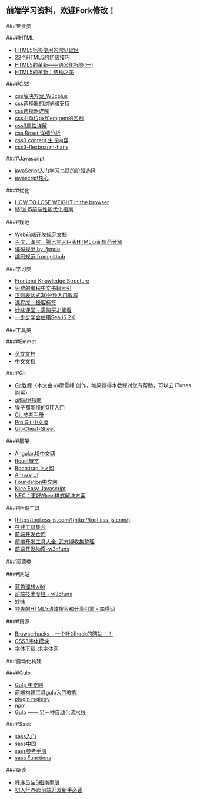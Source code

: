 前端学习资料，欢迎Fork修改！
--------------------------

###专业类

####HTML

- [HTML5标签使用的常见误区](http://ued.sina.com.cn/?p=726)
- [22个HTML5的初级技巧](http://stylechen.com/22-html5-tips.html) 
- [HTML5的革新——语义化标签(一)](http://www.html5jscss.com/html5-semantics-section.html)
- [HTML5的革新：结构之美](http://mrthink.net/html5-simple-structure/)

####CSS

- [css解决方案_W3cplus](http://www.w3cplus.com/solution/index/index.html)
- [css选择器的浏览器支持](http://labs.qianduan.net/css-selector/)
- [css选择器详解](http://www.uisdc.com/css-selector)
- [css中单位px和em,rem的区别 ](http://www.cnblogs.com/leejersey/p/3662612.html)
- [css3属性详解](http://www.w3cplus.com/blog/tags/250.html)
- [css Reset 详细分析](http://www.ituring.com.cn/article/49353)
- [css3 content 生成内容](http://www.w3cplus.com/solution/css3content/css3content.html)
- [css3-flexbox/zh-hans](http://www.w3.org/html/ig/zh/wiki/Css3-flexbox/zh-hans#.E4.BC.B8.E7.BC.A9.E8.A1.8C.E6.8D.A2.E8.A1.8C_.E2.80.95.E3.80.8Cflex-wrap.E3.80.8D.E5.B1.9E.E6.80.A7)

####Javascript

- [javaScript入门学习书籍的阶段选择](http://www.planabc.net/2008/01/30/javascript_books_recommend/)
- [javascript核心](http://weizhifeng.net/javascript-the-core.html)

####优化

- [HOW TO LOSE WEIGHT in the browser](http://browserdiet.com/zh/)
- [移动H5前端性能优化指南](http://isux.tencent.com/h5-performance.html)

####规范

- [Web前端开发规范文档](https://cnodejs.org/topic/55dec742c61f30df2e65ebda)
- [百度，淘宝，腾讯三大巨头HTML页面规范分解](http://www.w3cfuns.com/blog-5440229-5402622.html)
- [编码规范 by @mdo](http://www.css88.com/doc/codeguide/)
- [编码规范 from github](https://github.com/ecomfe/spec)

###学习类

- [Frontend Knowledge Structure](http://html5ify.com/fks/)
- [免费的编程中文书籍索引](http://siberiawolf.com/free_programming/index.html)
- [正则表达式30分钟入门教程](http://deerchao.net/tutorials/regex/regex.htm)
- [课程库 - 极客标签](http://www.gbtags.com/gb/gblibrary.htm)
- [妙味课堂 - 需购买才能看](http://www.miaov.com/2013/download/video_download.html)
- [一步步学会使用SeaJS 2.0](http://my.oschina.net/smile622/blog/217889)

###工具类

####Emmet

- [英文文档](http://docs.emmet.io/)
- [中文文档](http://yanxyz.github.io/emmet-docs/)

####Git

- [Git教程](http://www.liaoxuefeng.com/wiki/0013739516305929606dd18361248578c67b8067c8c017b000)（本文由 @廖雪峰 创作，如果觉得本教程对您有帮助，可以去 iTunes 购买）
- [git简明指南](http://rogerdudler.github.io/git-guide/index.zh.html)
- [猴子都能懂的GIT入门](http://backlogtool.com/git-guide/cn/)
- [Git 参考手册](http://gitref.justjavac.com/)
- [Pro Git 中文版](https://www.gitbook.com/book/0532/progit/details)
- [Git-Cheat-Sheet](https://github.com/flyhigher139/Git-Cheat-Sheet)

####框架

- [AngularJS中文网](http://www.apjs.net/)
- [React概览](http://segmentfault.com/a/1190000000693651)
- [Bootstrap中文网](http://www.bootcss.com/)
- [Amaze UI](http://amazeui.org/)
- [Foundation中文网](http://www.foundcss.com/)
- [Nice Easy Javascript](http://nej.netease.com/)
- [NEC：更好的css样式解决方案](http://nec.netease.com/)

####压缩工具

- [http://tool.css-js.com/](http://tool.css-js.com/)
- [在线工具集合](http://tool.oschina.net/)
- [前端开发仓库](http://code.ciaoca.com/)
- [前端开发工具大全-武方博收集整理](http://www.wufangbo.com/web-development-tools-list/)
- [前端开发神奇-w3cfuns](http://www.w3cfuns.com/tools.php)

###资源类

####网站

- [蓝色理想wiki](http://wiki.blueidea.com/index.php?title=%E9%A6%96%E9%A1%B5)
- [前端技术专栏 - w3cfuns](http://www.w3cfuns.com/forum.php?gid=126)
- [妙味](http://bbs.miaov.com/forum.php)
- [领先的HTML5动效搜索和分享引擎 - 踏得网](http://techbrood.com/)

####资源

- [Browserhacks - 一个针对hack的网站！！](http://browserhacks.com/#browserhacks)
- [CSS3字体模块](http://www.w3.org/html/ig/zh/wiki/Css3-fonts)
- [字体下载-求字体网](http://www.qiuziti.com/)

###自动化构建

####Gulp

- [Gulp 中文网](http://www.gulpjs.com.cn/)
- [前端构建工具gulp入门教程](http://segmentfault.com/a/1190000000372547)
- [plugin registry](http://gulpjs.com/plugins/)
- [npm](https://www.npmjs.com/search?q=gulpplugin)
- [Gulp —— 另一种自动化流水线](http://zhuanlan.zhihu.com/TLA42/19691575)

####Sass

- [sass入门](http://www.w3cplus.com/sassguide/)
- [sass中国](http://www.sass.hk/)
- [sass参考手册](http://sass.bootcss.com/docs/sass-reference/)
- [sass Functions](http://sass-lang.com/documentation/Sass/Script/Functions.html)


###杂谈

- [程序员装B指南手册](http://ziren.org/hobby/the-programmer-loaded-b-guidebook.html)
- [初入行Web前端开发新手必读](http://www.w3cfuns.com/article-1844-1-1.html)
